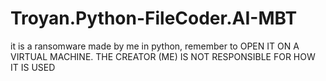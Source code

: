 # Troyan.Python-FileCoder.AI-MBT
it is a ransomware made by me in python, remember to OPEN IT ON A VIRTUAL MACHINE. THE CREATOR (ME) IS NOT RESPONSIBLE FOR HOW IT IS USED
